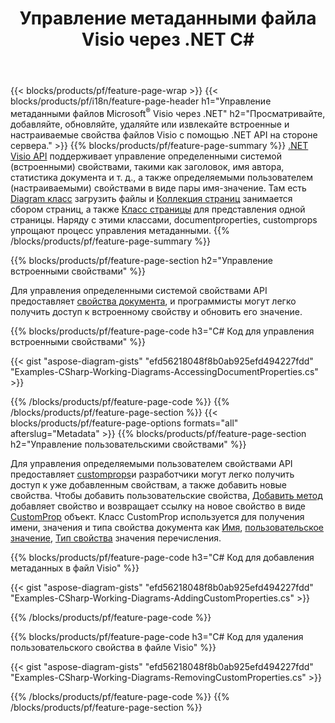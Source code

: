 ﻿---
title: Управление метаданными файла Visio через .NET C#
url: /ru/net/metadata/
description: Просматривайте, добавляйте, редактируйте, удаляйте или извлекайте метаданные файлов Visio с помощью всего нескольких строк кода C#
---
{{< blocks/products/pf/feature-page-wrap >}}
{{< blocks/products/pf/i18n/feature-page-header h1="Управление метаданными файлов Microsoft<sup>&reg;</sup> Visio через .NET" h2="Просматривайте, добавляйте, обновляйте, удаляйте или извлекайте встроенные и настраиваемые свойства файлов Visio с помощью .NET API на стороне сервера." >}}
{{% blocks/products/pf/feature-page-summary %}}
[.NET Visio API](/diagram/net/) поддерживает управление определенными системой (встроенными) свойствами, такими как заголовок, имя автора, статистика документа и т. д., а также определяемыми пользователем (настраиваемыми) свойствами в виде пары имя-значение. Там есть [Diagram класс](https://apireference.aspose.com/diagram/net/aspose.diagram/diagram) загрузить файлы и [Коллекция страниц](https://apireference.aspose.com/diagram/net/aspose.diagram/pagecollection) занимается сбором страниц, а также [Класс страницы](https://apireference.aspose.com/diagram/net/aspose.diagram/page) для представления одной страницы. Наряду с этими классами, documentproperties, customprops упрощают процесс управления метаданными. 
{{% /blocks/products/pf/feature-page-summary %}}

{{% blocks/products/pf/feature-page-section h2="Управление встроенными свойствами" %}}

Для управления определенными системой свойствами API предоставляет [свойства документа](https://apireference.aspose.com/diagram/net/aspose.diagram/documentproperties), и программисты могут легко получить доступ к встроенному свойству и обновить его значение. 

{{% blocks/products/pf/feature-page-code h3="C# Код для управления встроенными свойствами" %}}

{{< gist "aspose-diagram-gists" "efd56218048f8b0ab925efd494227fdd" "Examples-CSharp-Working-Diagrams-AccessingDocumentProperties.cs" >}}

{{% /blocks/products/pf/feature-page-code %}}
{{% /blocks/products/pf/feature-page-section %}}
{{< blocks/products/pf/feature-page-options formats="all" afterslug="Metadata" >}}
{{% blocks/products/pf/feature-page-section h2="Управление пользовательскими свойствами" %}}

Для управления определяемыми пользователем свойствами API предоставляет [customprops](https://apireference.aspose.com/diagram/net/aspose.diagram/documentproperties/properties/customprops)и разработчики могут легко получить доступ к уже добавленным свойствам, а также добавить новые свойства. Чтобы добавить пользовательские свойства, [Добавить метод](https://apireference.aspose.com/diagram/net/aspose.diagram/custompropcollection/methods/add)  добавляет свойство и возвращает ссылку на новое свойство в виде [CustomProp](https://apireference.aspose.com/diagram/net/aspose.diagram/customprop) объект. Класс CustomProp используется для получения имени, значения и типа свойства документа как [Имя](https://apireference.aspose.com/diagram/net/aspose.diagram/customprop/properties/name), [пользовательское значение](https://apireference.aspose.com/diagram/net/aspose.diagram/customprop/properties/customvalue), [Тип свойства](https://apireference.aspose.com/diagram/net/aspose.diagram/customprop/properties/proptype) значения перечисления. 
 
{{% blocks/products/pf/feature-page-code h3="C# Код для добавления метаданных в файл Visio" %}}

{{< gist "aspose-diagram-gists" "efd56218048f8b0ab925efd494227fdd" "Examples-CSharp-Working-Diagrams-AddingCustomProperties.cs" >}}

{{% /blocks/products/pf/feature-page-code %}}


{{% blocks/products/pf/feature-page-code h3="C# Код для удаления пользовательского свойства в файле Visio" %}}

{{< gist "aspose-diagram-gists" "efd56218048f8b0ab925efd494227fdd" "Examples-CSharp-Working-Diagrams-RemovingCustomProperties.cs" >}}

{{% /blocks/products/pf/feature-page-code %}}
{{% /blocks/products/pf/feature-page-section %}}
